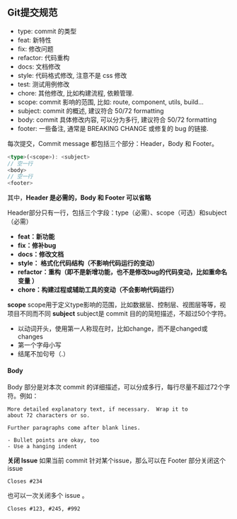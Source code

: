 

## Git提交规范


- type: commit 的类型
- feat: 新特性
- fix: 修改问题
- refactor: 代码重构
- docs: 文档修改
- style: 代码格式修改, 注意不是 css 修改
- test: 测试用例修改
- chore: 其他修改, 比如构建流程, 依赖管理.
- scope: commit 影响的范围, 比如: route, component, utils, build...
- subject: commit 的概述, 建议符合  50/72 formatting
- body: commit 具体修改内容, 可以分为多行, 建议符合 50/72 formatting
- footer: 一些备注, 通常是 BREAKING CHANGE 或修复的 bug 的链接.




每次提交，Commit message 都包括三个部分：Header，Body 和 Footer。
```typescript
<type>(<scope>): <subject>
// 空一行
<body>
// 空一行
<footer>
```
其中，**Header 是必需的，Body 和 Footer 可以省略**

Header部分只有一行，包括三个字段：type（必需）、scope（可选）和subject（必需）

- **feat：新功能**
- **fix：修补bug**
- **docs：修改文档**
- **style： 格式化代码结构（不影响代码运行的变动）**
- **refactor：重构（即不是新增功能，也不是修改bug的代码变动，比如重命名变量  ）**
- **chore：构建过程或辅助工具的变动（不会影响代码运行）**



**scope**
scope用于定义type影响的范围，比如数据层、控制层、视图层等等，视项目不同而不同
**subject**
subject是 commit 目的的简短描述，不超过50个字符。

- 以动词开头，使用第一人称现在时，比如change，而不是changed或changes
- 第一个字母小写
- 结尾不加句号（.）
#### Body
Body 部分是对本次 commit 的详细描述，可以分成多行，每行尽量不超过72个字符。例如：

```text
More detailed explanatory text, if necessary.  Wrap it to 
about 72 characters or so. 

Further paragraphs come after blank lines.

- Bullet points are okay, too
- Use a hanging indent
```
**关闭 Issue**
如果当前 commit 针对某个issue，那么可以在 Footer 部分关闭这个 issue 

```text
Closes #234
```
也可以一次关闭多个 issue 。
```text
Closes #123, #245, #992
```
